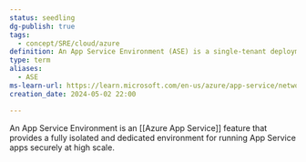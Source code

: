 ```yaml
---
status: seedling
dg-publish: true
tags:
  - concept/SRE/cloud/azure
definition: An App Service Environment (ASE) is a single-tenant deployment of the Azure App Service that runs in your virtual network.
type: term
aliases:
  - ASE
ms-learn-url: https://learn.microsoft.com/en-us/azure/app-service/networking-features#app-service-environment
creation_date: 2024-05-02 22:00

---
```

An App Service Environment is an [[Azure App Service]] feature that provides a fully isolated and dedicated environment for running App Service apps securely at high scale.
